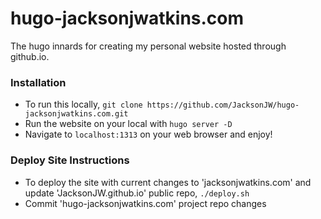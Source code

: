 # hugo-jacksonjwatkins.com

The hugo innards for creating my personal website hosted through github.io.

### Installation

- To run this locally, `git clone https://github.com/JacksonJW/hugo-jacksonjwatkins.com.git`
- Run the website on your local with `hugo server -D`
- Navigate to `localhost:1313` on your web browser and enjoy!

### Deploy Site Instructions

- To deploy the site with current changes to 'jacksonjwatkins.com' and update 'JacksonJW.github.io' public repo, `./deploy.sh`
- Commit 'hugo-jacksonjwatkins.com'
  project repo changes
